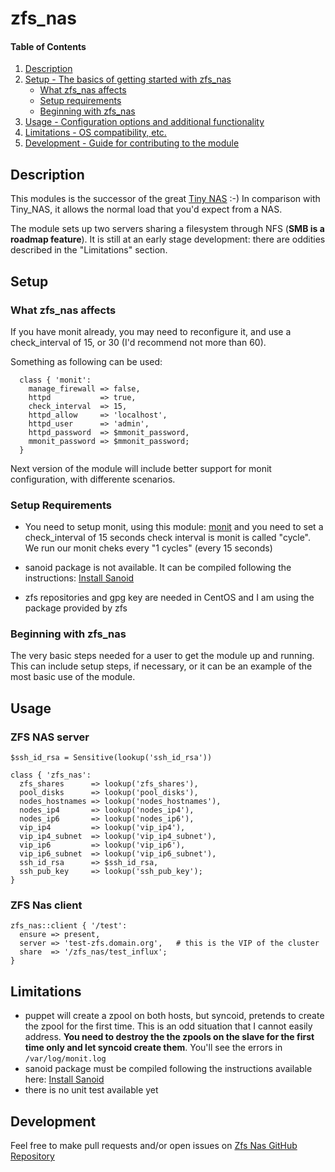 # zfs_nas

#### Table of Contents

1. [Description](#description)
2. [Setup - The basics of getting started with zfs_nas](#setup)
    * [What zfs_nas affects](#what-zfs_nas-affects)
    * [Setup requirements](#setup-requirements)
    * [Beginning with zfs_nas](#beginning-with-zfs_nas)
3. [Usage - Configuration options and additional functionality](#usage)
4. [Limitations - OS compatibility, etc.](#limitations)
5. [Development - Guide for contributing to the module](#development)

## Description

This modules is the successor of the great [Tiny NAS](https://forge.puppet.com/maxadamo/tiny_nas) :-)
In comparison with Tiny_NAS, it allows the normal load that you'd expect from a NAS.

The module sets up two servers sharing a filesystem through NFS (**SMB is a roadmap feature**).
It is still at an early stage development: there are oddities described in the "Limitations" section.

## Setup

### What zfs_nas affects

If you have monit already, you may need to reconfigure it, and use a check_interval of 15, or 30 (I'd recommend not more than 60).

Something as following can be used:

```puppet
  class { 'monit':
    manage_firewall => false,
    httpd           => true,
    check_interval  => 15,
    httpd_allow     => 'localhost',
    httpd_user      => 'admin',
    httpd_password  => $mmonit_password,
    mmonit_password => $mmonit_password;
  }
```

Next version of the module will include better support for monit configuration, with differente scenarios.

### Setup Requirements

* You need to setup monit, using this module: [monit](https://forge.puppet.com/soli/monit) and you need to set a check_interval of 15 seconds
  check interval is monit is called "cycle". We run our monit cheks every "1 cycles" (every 15 seconds)

* sanoid package is not available. It can be compiled following the instructions: [Install Sanoid](https://github.com/jimsalterjrs/sanoid/blob/master/INSTALL.md)

* zfs repositories and gpg key are needed in CentOS and I am using the package provided by zfs

### Beginning with zfs_nas

The very basic steps needed for a user to get the module up and running. This can include setup steps, if necessary, or it can be an example of the most basic use of the module.

## Usage

### ZFS NAS server

```puppet
$ssh_id_rsa = Sensitive(lookup('ssh_id_rsa'))

class { 'zfs_nas':
  zfs_shares      => lookup('zfs_shares'),
  pool_disks      => lookup('pool_disks'),
  nodes_hostnames => lookup('nodes_hostnames'),
  nodes_ip4       => lookup('nodes_ip4'),
  nodes_ip6       => lookup('nodes_ip6'),
  vip_ip4         => lookup('vip_ip4'),
  vip_ip4_subnet  => lookup('vip_ip4_subnet'),
  vip_ip6         => lookup('vip_ip6'),
  vip_ip6_subnet  => lookup('vip_ip6_subnet'),
  ssh_id_rsa      => $ssh_id_rsa,
  ssh_pub_key     => lookup('ssh_pub_key');
}
```

### ZFS Nas client

```puppet
zfs_nas::client { '/test':
  ensure => present,
  server => 'test-zfs.domain.org',   # this is the VIP of the cluster
  share  => '/zfs_nas/test_influx';
}
```

## Limitations

* puppet will create a zpool on both hosts, but syncoid, pretends to create the zpool for the first time. This is an odd situation that I cannot easily address. **You need to destroy the the zpools on the slave for the first time only and let syncoid create them**. You'll see the errors in `/var/log/monit.log`
* sanoid package must be compiled following the instructions available here: [Install Sanoid](https://github.com/jimsalterjrs/sanoid/blob/master/INSTALL.md)
* there is no unit test available yet

## Development

Feel free to make pull requests and/or open issues on [Zfs Nas GitHub Repository](https://github.com/maxadamo/zfs_nas)
